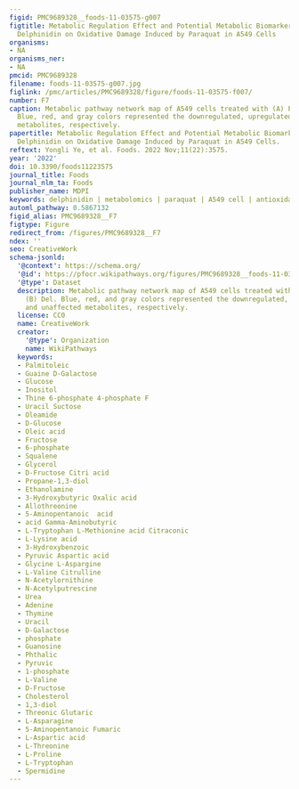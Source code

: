 ```yaml
---
figid: PMC9689328__foods-11-03575-g007
figtitle: Metabolic Regulation Effect and Potential Metabolic Biomarkers of Pre-Treated
  Delphinidin on Oxidative Damage Induced by Paraquat in A549 Cells
organisms:
- NA
organisms_ner:
- NA
pmcid: PMC9689328
filename: foods-11-03575-g007.jpg
figlink: /pmc/articles/PMC9689328/figure/foods-11-03575-f007/
number: F7
caption: Metabolic pathway network map of A549 cells treated with (A) PQ and (B) Del.
  Blue, red, and gray colors represented the downregulated, upregulated and unaffected
  metabolites, respectively.
papertitle: Metabolic Regulation Effect and Potential Metabolic Biomarkers of Pre-Treated
  Delphinidin on Oxidative Damage Induced by Paraquat in A549 Cells.
reftext: Yongli Ye, et al. Foods. 2022 Nov;11(22):3575.
year: '2022'
doi: 10.3390/foods11223575
journal_title: Foods
journal_nlm_ta: Foods
publisher_name: MDPI
keywords: delphinidin | metabolomics | paraquat | A549 cell | antioxidant activity
automl_pathway: 0.5867132
figid_alias: PMC9689328__F7
figtype: Figure
redirect_from: /figures/PMC9689328__F7
ndex: ''
seo: CreativeWork
schema-jsonld:
  '@context': https://schema.org/
  '@id': https://pfocr.wikipathways.org/figures/PMC9689328__foods-11-03575-g007.html
  '@type': Dataset
  description: Metabolic pathway network map of A549 cells treated with (A) PQ and
    (B) Del. Blue, red, and gray colors represented the downregulated, upregulated
    and unaffected metabolites, respectively.
  license: CC0
  name: CreativeWork
  creator:
    '@type': Organization
    name: WikiPathways
  keywords:
  - Palmitoleic
  - Guaine D-Galactose
  - Glucose
  - Inositol
  - Thine 6-phosphate 4-phosphate F
  - Uracil Suctose
  - Oleamide
  - D-Glucose
  - Oleic acid
  - Fructose
  - 6-phosphate
  - Squalene
  - Glycerol
  - D-Fructose Citri acid
  - Propane-1,3-diol
  - Ethanolamine
  - 3-Hydroxybutyric Oxalic acid
  - Allothreonine
  - 5-Aminopentanoic  acid
  - acid Gamma-Aminobutyric
  - L-Tryptophan L-Methionine acid Citraconic
  - L-Lysine acid
  - 3-Hydroxybenzoic
  - Pyruvic Aspartic acid
  - Glycine L-Aspargine
  - L-Valine Citrulline
  - N-Acetylornithine
  - N-Acetylputrescine
  - Urea
  - Adenine
  - Thymine
  - Uracil
  - D-Galactose
  - phosphate
  - Guanosine
  - Phthalic
  - Pyruvic
  - 1-phosphate
  - L-Valine
  - D-Fructose
  - Cholesterol
  - 1,3-diol
  - Threonic Glutaric
  - L-Asparagine
  - 5-Aminopentanoic Fumaric
  - L-Aspartic acid
  - L-Threonine
  - L-Proline
  - L-Tryptophan
  - Spermidine
---
```

